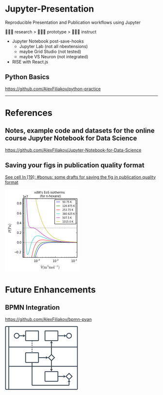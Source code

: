 
# Jupyter-Presentation

Reproducible Presentation and Publication workflows using Jupyter

👩🏽‍🔬 research > 👨🏽‍💻 prototype > 👨🏿‍🏫 instruct

- Jupyter Notebook post-save-hooks
    - Jupyter Lab (not all nbextensions)
    - maybe Grid Studio (not tested)
    - maybe VS Neuron (not integrated)
- RISE with React.js

## Python Basics

https://github.com/AlexFiliakov/python-practice

---

# References

## Notes, example code and datasets for the online course Jupyter Notebook for Data Science

https://github.com/AlexFiliakov/Jupyter-Notebook-for-Data-Science

## Saving your figs in publication quality format

[See cell In [19]: #bonus: some drafts for saving the fig in publication quality format](https://github.com/AlexFiliakov/PyTherm-applied-thermodynamics/blob/master/contents/main-lectures/2-numpy-matplotlib-vdW-EoS-isotherms.ipynb)

<img style="background:white" src="images/publish-chart.png" />

# Future Enhancements

## BPMN Integration

https://github.com/AlexFiliakov/bpmn-pyan

![Display Flowcharts](images/bpmn-flowchart-example.png)
